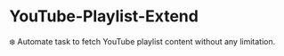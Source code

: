 # YouTube-Playlist-Extend
:snowflake: Automate task to fetch YouTube playlist content without any limitation.
